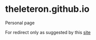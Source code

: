 # theleteron.github.io
Personal page

For redirect only as suggested by this [site](https://til.simonwillison.net/mastodon/verifying-github-on-mastodon)
